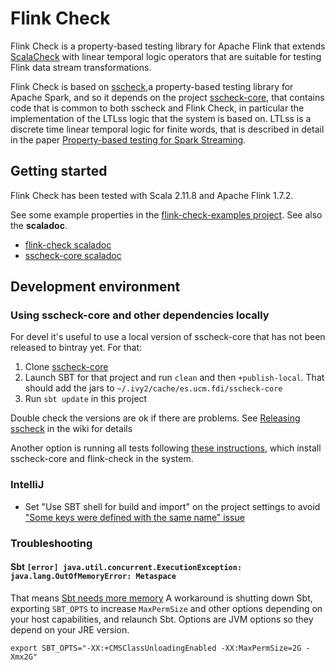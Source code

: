# Flink Check

Flink Check is a property-based testing library for Apache Flink that
extends [ScalaCheck](https://www.scalacheck.org/) with linear temporal
logic operators that are suitable for testing Flink data stream transformations.

Flink Check is based on [sscheck](https://github.com/demiourgoi/sscheck),a property-based testing library for Apache Spark, and so it depends on the project [sscheck-core](https://github.com/demiourgoi/sscheck-core), that contains code that is common to both sscheck and Flink Check,
in particular the implementation of the LTLss logic that
the system is based on. LTLss is a discrete time linear
temporal logic for finite words, that is described in 
detail in the paper [Property-based testing for Spark Streaming](https://arxiv.org/abs/1812.11838).

## Getting started

Flink Check has been tested with Scala 2.11.8 and Apache Flink 1.7.2.

See some example properties in the [flink-check-examples project](../flink-check-examples). See also the **scaladoc**.

- [flink-check scaladoc](https://demiourgoi.github.io/doc/flink-check/0.0.1-SNAPSHOT/scala-2.11/api)
- [sscheck-core scaladoc](https://demiourgoi.github.io/doc/sscheck-core/0.0.1-SNAPSHOT/scala-2.11/api)

## Development environment

### Using sscheck-core and other dependencies locally

For devel it's useful to use a local version of sscheck-core
that has not been released to bintray yet. For that: 

1. Clone [sscheck-core](https://github.com/demiourgoi/sscheck-core) 
2. Launch SBT for that project and run `clean` and then `+publish-local`.
That should add the jars to `~/.ivy2/cache/es.ucm.fdi/sscheck-core`
3. Run `sbt update` in this project

Double check the versions are ok if there are problems. See 
[Releasing sscheck](https://github.com/demiourgoi/sscheck/wiki/%5BInternal%5D-Releasing-sscheck)
in the wiki for details

Another option is running all tests following [these instructions](../ci/README.md), which install sscheck-core and flink-check in the system.

### IntelliJ

- Set "Use SBT shell for build and import" on the project settings
to avoid ["Some keys were defined with the same name" issue](https://stackoverflow.com/questions/47084795/strange-sbt-bug-where-i-cannot-import-sbt-project-due-to-keys-colliding-with-the#47777860)

### Troubleshooting

#### Sbt `[error] java.util.concurrent.ExecutionException: java.lang.OutOfMemoryError: Metaspace`

That means [Sbt needs more memory](https://stackoverflow.com/questions/8331135/how-to-prevent-java-lang-outofmemoryerror-permgen-space-at-scala-compilation)
A workaround is shutting down Sbt, exporting `SBT_OPTS` to increase `MaxPermSize` and other options depending on 
your host capabilities, and relaunch Sbt. Options are JVM options so they depend on your JRE version.

```
export SBT_OPTS="-XX:+CMSClassUnloadingEnabled -XX:MaxPermSize=2G -Xmx2G"
```